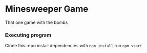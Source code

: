 # Minesweeper Game
That one game with the bombs

### Executing program
Clone this repo
install dependencies with ```npm install``` 
run ```npm start```